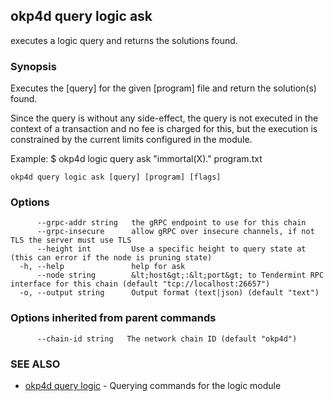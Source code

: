 ## okp4d query logic ask

executes a logic query and returns the solutions found.

### Synopsis

Executes the [query] for the given [program] file and return the solution(s) found.

Since the query is without any side-effect, the query is not executed in the context of a transaction and no fee
is charged for this, but the execution is constrained by the current limits configured in the module.

Example:
$ okp4d logic query ask "immortal(X)." program.txt

```
okp4d query logic ask [query] [program] [flags]
```

### Options

```
      --grpc-addr string   the gRPC endpoint to use for this chain
      --grpc-insecure      allow gRPC over insecure channels, if not TLS the server must use TLS
      --height int         Use a specific height to query state at (this can error if the node is pruning state)
  -h, --help               help for ask
      --node string        &lt;host&gt;:&lt;port&gt; to Tendermint RPC interface for this chain (default "tcp://localhost:26657")
  -o, --output string      Output format (text|json) (default "text")
```

### Options inherited from parent commands

```
      --chain-id string   The network chain ID (default "okp4d")
```

### SEE ALSO

* [okp4d query logic](okp4d_query_logic.md)	 - Querying commands for the logic module
